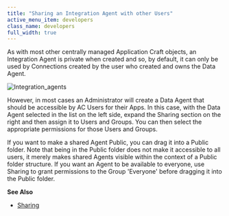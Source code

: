 ```yaml
---
title: "Sharing an Integration Agent with other Users"
active_menu_item: developers
class_name: developers
full_width: true
---
```



As with most other centrally managed Application Craft objects, an Integration Agent is private when created and so, by default, it can only be used by Connections created by the user who created and owns the Data Agent.

![Integration\_agents](/img/docs/integration_agents.zoom43.png)

However, in most cases an Administrator will create a Data Agent that should be accessible by AC Users for their Apps. In this case, with the Data Agent selected in the list on the left side, expand the Sharing section on the right and then assign it to Users and Groups. You can then select the appropriate permissions for those Users and Groups.

If you want to make a shared Agent Public, you can drag it into a Public folder. Note that being in the Public folder does not make it accessible to all users, it merely makes shared Agents visible within the context of a Public folder structure. If you want an Agent to be available to everyone, use Sharing to grant permissions to the Group 'Everyone' before dragging it into the Public folder.

**See Also**

 - [Sharing](../../../../../sharing)

